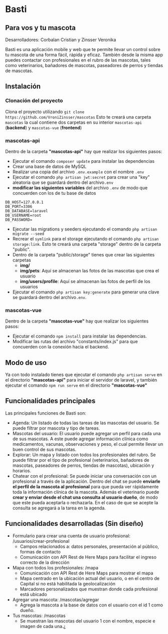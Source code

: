 # Basti
## Para vos y tu mascota

Desarrolladores: Corbalan Cristian y Zinsser Veronika

Basti es una aplicación mobile y web que te permite llevar un control sobre tu mascota de una forma fácil, rápida y eficaz. También desde la misma app puedes contactar con profesionales en el rubro de las mascotas, tales como veterinarios, bañadores de mascotas, paseadores de perros y tiendas de mascotas.

## Instalación

### Clonación del proyecto
Clona el proyecto utilizando `git clone https://github.com/VroniZinsser/mascotas`
Esto te creará una carpeta `mascotas` la cual contiene dos carpetas en su interior `mascotas-api` (**backend**) y `mascotas-vue` (**frontend**)

### mascotas-api
Dentro de la carpeta **"mascotas-api"** hay que realizar los siguientes pasos:

- Ejecutar el comando `composer update` para instalar las dependencias
- Crear una base de datos de MySQL
- Realizar una copia del archivo `.env.example` con el nombre `.env`
- Ejecutar el comando `php artisan jwt:secret` para crear una "key" aleatoria que se guardará  dentro del archivo`.env`
- **modificar las siguientes variables** del archivo `.env` de modo que concuerden con los de tu base de datos
~~~
DB_HOST=127.0.0.1
DB_PORT=3306
DB_DATABASE=laravel
DB_USERNAME=root
DB_PASSWORD=
~~~
- Ejecutar las migrations y seeders ejecutando el comando `php artisan migrate --seed`
- Recrear el `symlink` para el storage ejecutando el comando `php artisan storage:link`. Esto te creará una carpeta "storage" dentro de la carpeta "public".
- Dentro de la carpeta "public/storage" tienes que crear las siguientes carpetas
    - **img/**
    - **img/pets**: Aquí se almacenan las fotos de las mascotas que crea el usuario
    - **img/users/profile**: Aquí se almacenan las fotos de perfil de los usuarios
- Ejecutar el comando `php artisan key:generate` para generar una clave se guardará dentro del archivo`.env`.
### mascotas-vue
Dentro de la carpeta **"mascotas-vue"** hay que realizar los siguientes pasos:
- Ejecutar el comando `npm install` para instalar las dependencias.
- Modificar las rutas del archivo "constants/index.js" para que concuerden con la conexión hacia el backend. 

## Modo de uso

Ya con todo instalado tienes que ejecutar el comando `php artisan serve` en el directorio **"mascotas-api"** para iniciar el servidor de laravel, y también ejecutar el comando `npm run serve` en el directorio **"mascotas-vue"**

## Funcionalidades principales

Las principales funciones de Basti son:

- Agenda: Un listado de todas las tareas de las mascotas del usuario. Se puede filtrar por mascota y tipo de tareas.
- Mascotas del usuario: El usuario puede agregar un perfil para cada una de sus mascotas. A este puede agregar información clínica como medicamentos, vacunas, observaciones y peso, el cual permite llevar un buen control de sus mascotas.
- Explorar: Un mapa y listado con todos los profesionales del rubro. Se puede filtrar por el tipo de profesional (veterinarios, bañadores de mascotas, paseadores de perros, tiendas de mascotas), ubicación y horarios.
- Chatear con el profesional: Se puede iniciar una conversación con un profesional a través de la aplicación. Dentro del chat se puede **enviarle el perfil de la mascota al profesional** para que pueda ver rápidamente toda la información clínica de la mascota. Además el veterinario puede **crear y enviar desde el chat una consulta al usuario dueño**, de modo que este pueda aceptarla o rechazarla. En el caso de que se acepte la consulta se agregará a la tarea en la agenda.

## Funcionalidades desarrolladas (Sin diseño)
- Formulario para crear una cuenta de usuario profesional: /usuarios/crear-profesional
    - Campos relacionados a: datos personales, presentación al público, formas de contacto
    - Comunicación con API Rest de Here Maps para facilitar el ingreso correcto de la dirección
- Mapa con todos los profesionales: /mapa
    - Comunicación con API Rest de Here Maps para mostrar el mapa
    - Mapa centrado en la ubicación actual del usuario, o en el centro de Capital si no está habilitada la geolocalización
    - Marcadores personalizados que muestran donde cada profesional está ubicado
- Agregar una mascota: /mascotas/agregar 
    - Agrega la mascota a la base de datos con el usuario con el id 1 como dueño.
- Tus mascotas: /mascotas 
    - Se muestran las mascotas del usuario 1 con el nombre, especie e imagen de cada una.¿
